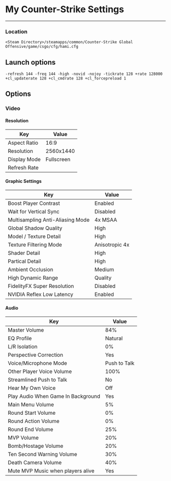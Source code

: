 # My Counter-Strike Settings

---

### Location
```
<Steam Directory>/steamapps/common/Counter-Strike Global Offensive/game/csgo/cfg/hami.cfg
```

## Launch options
```
-refresh 144 -freq 144 -high -novid -nojoy -tickrate 128 +rate 128000 +cl_updaterate 128 +cl_cmdrate 128 +cl_forcepreload 1
```

## Options

### Video

#### Resolution
| Key           | Value       |
|---------------|-------------|
| Aspect Ratio  | 16:9        |
| Resolution    | 2560x1440   |
| Display Mode  | Fullscreen  |
| Refresh Rate  | <Highest>   |

#### Graphic Settings
| Key                               | Value           |
|-----------------------------------|-----------------|
| Boost Player Contrast             | Enabled         |
| Wait for Vertical Sync            | Disabled        |
| Multisampling Anti-Aliasing Mode  | 4x MSAA         |
| Global Shadow Quality             | High            |
| Model / Texture Detail            | High            |
| Texture Filtering Mode            | Anisotropic 4x  |
| Shader Detail                     | High            |
| Partical Detail                   | High            |
| Ambient Occlusion                 | Medium          |
| High Dynamic Range                | Quality         |
| FidelityFX Super Resolution       | Disabled        |
| NVIDIA Reflex Low Latency         | Enabled         |

#### Audio
| Key                                | Value              |
|------------------------------------|--------------------|
| Master Volume                      | 84%                |
| EQ Profile                         | Natural            |
| L/R Isolation                      | 0%                 |
| Perspective Correction             | Yes                |
| Voice/Microphone Mode              | Push to Talk       |
| Other Player Voice Volume          | 100%               |
| Streamlined Push to Talk           | No                 |
| Hear My Own Voice                  | Off                |
| Play Audio When Game In Background | Yes                |
| Main Menu Volume                   | 5%                 |
| Round Start Volume                 | 0%                 |
| Round Action Volume                | 0%                 |
| Round End Volume                   | 25%                |
| MVP Volume                         | 20%                |
| Bomb/Hostage Volume                | 20%                |
| Ten Second Warning Volume          | 30%                |
| Death Camera Volume                | 40%                |
| Mute MVP Music when players alive  | Yes                |
